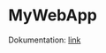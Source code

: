 # MyWebApp

Dokumentation:
[link](https://github.com/frstark/MyWebApp/blob/master/Documentation/Doc.md)
